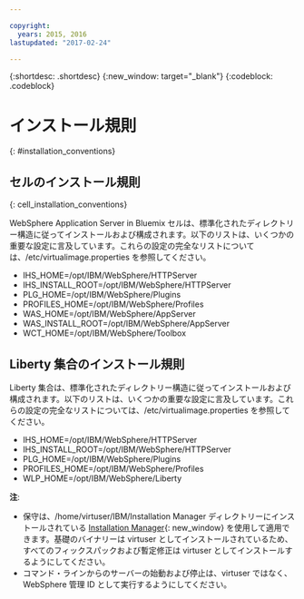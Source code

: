 ```yaml
---

copyright:
  years: 2015, 2016
lastupdated: "2017-02-24"

---
```


{:shortdesc: .shortdesc}
{:new_window: target="_blank"}
{:codeblock: .codeblock}

# インストール規則
{: #installation_conventions}

## セルのインストール規則
{: cell_installation_conventions}

WebSphere Application Server in Bluemix セルは、標準化されたディレクトリー構造に従ってインストールおよび構成されます。以下のリストは、いくつかの重要な設定に言及しています。これらの設定の完全なリストについては、/etc/virtualimage.properties を参照してください。

* IHS_HOME=/opt/IBM/WebSphere/HTTPServer
* IHS_INSTALL_ROOT=/opt/IBM/WebSphere/HTTPServer
* PLG_HOME=/opt/IBM/WebSphere/Plugins
* PROFILES_HOME=/opt/IBM/WebSphere/Profiles
* WAS_HOME=/opt/IBM/WebSphere/AppServer
* WAS_INSTALL_ROOT=/opt/IBM/WebSphere/AppServer
* WCT_HOME=/opt/IBM/WebSphere/Toolbox

## Liberty 集合のインストール規則

Liberty 集合は、標準化されたディレクトリー構造に従ってインストールおよび構成されます。以下のリストは、いくつかの重要な設定に言及しています。これらの設定の完全なリストについては、/etc/virtualimage.properties を参照してください。

* IHS_HOME=/opt/IBM/WebSphere/HTTPServer
* IHS_INSTALL_ROOT=/opt/IBM/WebSphere/HTTPServer
* PLG_HOME=/opt/IBM/WebSphere/Plugins
* PROFILES_HOME=/opt/IBM/WebSphere/Profiles
* WLP_HOME=/opt/IBM/WebSphere/Liberty

**注**:
* 保守は、/home/virtuser/IBM/Installation Manager ディレクトリーにインストールされている [Installation Manager](http://www.ibm.com/support/knowledgecenter/SSDV2W_1.8.3/com.ibm.cic.agent.ui.doc/helpindex_imic.html){: new_window} を使用して適用できます。基礎のバイナリーは virtuser としてインストールされているため、すべてのフィックスパックおよび暫定修正は virtuser としてインストールするようにしてください。
* コマンド・ラインからのサーバーの始動および停止は、virtuser ではなく、WebSphere 管理 ID として実行するようにしてください。
